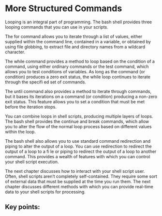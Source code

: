 # More Structured Commands
Looping is an integral part of programming. The bash shell provides three looping commands that you can use in your scripts.

The for command allows you to iterate through a list of values, either supplied within the command line, contained in a variable, or obtained by using file globbing, to extract file and directory names from a wildcard character.

The while command provides a method to loop based on the condition of a command, using either ordinary commands or the test command, which allows you to test conditions of variables. As long as the command (or condition) produces a zero exit status, the while loop continues to iterate through the specifi ed set of commands.

The until command also provides a method to iterate through commands, but it bases its iterations on a command (or condition) producing a non-zero exit status. This feature allows you to set a condition that must be met before the iteration stops.

You can combine loops in shell scripts, producing multiple layers of loops. The bash shell provides the continue and break commands, which allow you to alter the flow of the normal loop process based on different values within the loop.

The bash shell also allows you to use standard command redirection and piping to alter the output of a loop. You can use redirection to redirect the output of a loop to a fi le or piping to redirect the output of a loop to another command. This provides a wealth of features with which you can control your shell script execution.

The next chapter discusses how to interact with your shell script user. Often, shell scripts aren’t completely self-contained. They require some sort of external data that must be supplied at the time you run them. The next chapter discusses different methods with which you can provide real-time data to your shell scripts for processing. 

## Key points:
